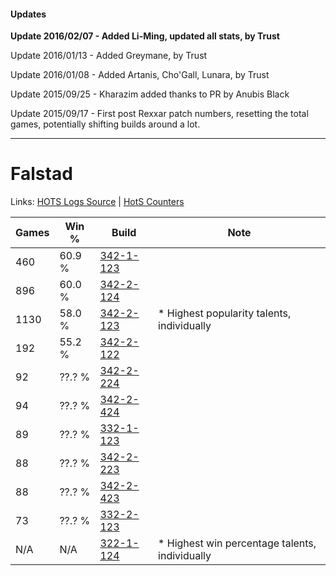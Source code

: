 #### Updates
**Update 2016/02/07 - Added Li-Ming, updated all stats, by Trust**

Update 2016/01/13 - Added Greymane, by Trust

Update 2016/01/08 - Added Artanis, Cho'Gall, Lunara, by Trust

Update 2015/09/25 - Kharazim added thanks to PR by Anubis Black

Update 2015/09/17 - First post Rexxar patch numbers, resetting the total games, potentially shifting builds around a lot.

***

# Falstad

Links: [HOTS Logs Source](https://www.hotslogs.com/Sitewide/HeroDetails?Hero=Falstad) | [HotS Counters](http://hotscounters.com/#/hero/Falstad)

Games  | Win %  | Build     | Note
-----  | -----  | -----     | ----
460    | 60.9 % | [342-1-123](http://www.heroesfire.com/hots/talent-calculator/falstad#pCf3) | 
896    | 60.0 % | [342-2-124](http://www.heroesfire.com/hots/talent-calculator/falstad#pCui) | 
1130   | 58.0 % | [342-2-123](http://www.heroesfire.com/hots/talent-calculator/falstad#pCuh) | * Highest popularity talents, individually
192    | 55.2 % | [342-2-122](http://www.heroesfire.com/hots/talent-calculator/falstad#pCug) | 
92     | ??.? % | [342-2-224](http://www.heroesfire.com/hots/talent-calculator/falstad#pCwG) | 
94     | ??.? % | [342-2-424](http://www.heroesfire.com/hots/talent-calculator/falstad#pCzO) | 
89     | ??.? % | [332-1-123](http://www.heroesfire.com/hots/talent-calculator/falstad#oqEZ) | 
88     | ??.? % | [342-2-223](http://www.heroesfire.com/hots/talent-calculator/falstad#pCwF) | 
88     | ??.? % | [342-2-423](http://www.heroesfire.com/hots/talent-calculator/falstad#pCzN) | 
73     | ??.? % | [332-2-123](http://www.heroesfire.com/hots/talent-calculator/falstad#oqUB) | 
N/A    | N/A    | [322-1-124](http://www.heroesfire.com/hots/talent-calculator/falstad#oRq4) | * Highest win percentage talents, individually
